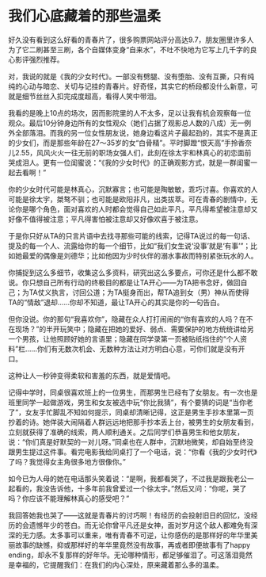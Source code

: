 # 我们心底藏着的那些温柔

好久没有看到这么好看的青春片了，很多购票网站评分高达9.7，朋友圈里许多人为了它二刷甚至三刷，各个自媒体变身“自来水”，不吐不快地为它写上几千字的良心影评强烈推荐。 

对，我说的就是《我的少女时代》。一部没有劈腿、没有堕胎、没有互撕，只有纯纯的心动与暗恋、关切与记挂的青春片。好奇怪，其实它的桥段都没什么新意，可就是细节丝丝入扣完成度超高，看得人笑中带泪。 

我看的是晚上10点的场次，因而影院里的人不太多，足以让我有机会观察每一位观众。最后10分钟身边所有的女性观众（她们占据了观影总人数的八成）无一例外全部落泪。而我的另一位女性朋友说，她身边看这片子最起劲的，其实不是真正的少女们，而是那些年龄在27～35岁的女“白骨精”。平时脚蹬“恨天高”手拎香奈儿2.55，风风火火一往无前的职场女强人们，此刻在徐太宇和林真心的初恋面前哭成泪人。更有一位闺蜜说：“《我的少女时代》的正确观影方式，就是一群闺蜜一起去看啊！” 

你的少女时代可能是林真心，沉默寡言；也可能是陶敏敏，乖巧讨喜。你喜欢的人可能是徐太宇，桀骜不驯；也可能是欧阳非凡，出类拔萃。可在青春的剧情中，无论你是哪个角色，面对喜欢的人时都会觉得自己如此平凡，平凡得希望被注意却又好像不值得被注意；平凡得害怕被注意却又好像欢喜于被注意。 

于是你只好从TA的只言片语中去找寻那些可能的线索，记得TA说过的每一句话、提及的每一个人、流露给你的每一个细节，比如“我们女生说‘没事’就是‘有事’”；比如她最爱的偶像是刘德华；比如他因为少时伙伴的溺水事故而特别紧张玩水的人。 

你捕捉到这么多细节，收集这么多资料，研究出这么多要点，可你还是什么都不敢说。你只想自己所有行动的终极目的都是让TA开心——为TA把书念好，做回自己；为TA仗义执言，讨回公道；为TA挺身而出，帮TA追到女（男）神从而使得TA的“情敌”退却……你却不知道，最让TA开心的其实是你的一句告白。 

但你没说。你的那句“我喜欢你”，隐藏在众人打打闹闹的“你有喜欢的人吗？在不在现场？”的半开玩笑中；隐藏在把她的爱好、弱点、需要保护的地方统统讲给另一个男孩，让他照顾好她的言语里；隐藏在同学录第一页被贴纸挡住的“个人资料”栏……你们有无数次机会、无数种方法让对方明白心意，可你们就是没有开口。 

这种让人一秒钟变得柔软和害羞的东西，就是爱情吧。 

记得中学时，同桌很喜欢班上的一位男生，而那男生已经有了女朋友。有一次也是班里同学一起做游戏，男生和女友被选中玩“你比我猜”，有个要猜的词是“当你老了”，女友手忙脚乱不知如何提示，同桌却清晰记得，这正是男生手抄本里第一页抄着的诗。她佯装大闹隔着人群远远地把那手抄本丢上台，被男生的女朋友看到，立刻就获得了准确的线索，两人顺利通关。之后同学们恭喜男生和他女朋友，说：“你们真是好默契的一对儿呀。”同桌也在人群中，沉默地微笑，却自始至终没跟男生提过这件事。看完电影我给同桌打了一个电话，说：“你看《我的少女时代》了吗？我觉得女主角很多地方很像你。” 

如今已为人母的她在电话那头笑着说：“是啊，我都看哭了，不过我是跟我老公一起看的，我没告诉他，十多年前我曾爱过一个徐太宇。”然后又问：“你呢，哭了吗？你应该不能理解林真心的感受吧？” 

我回答她我也哭了——这就是青春片的讨巧啊！有经历的会投射旧日的回忆，没经历的会遗憾年少的苍白。而无论你曾平凡还是女神，面对岁月这个敌人都难免有深深的无力感。太多事可以重来，唯有青春不可逆，让你感伤的是那样好的年华里美丽故事的缺憾，抑或那样好的年华里竟然没有故事，再或者即便故事有了happy ending，却永不复那样的好年华。无论哪种情形，都足够催泪了。可这落泪竟然是幸福的，它提醒我们：在我们的内心深处，原来藏着那么多的温柔。